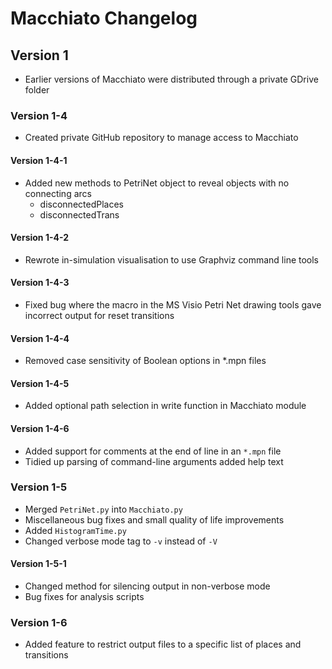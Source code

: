 # Macchiato Changelog

## Version 1

* Earlier versions of Macchiato were distributed through a private GDrive folder

### Version 1-4

* Created private GitHub repository to manage access to Macchiato

#### Version 1-4-1

* Added new methods to PetriNet object to reveal objects with no connecting arcs
  * disconnectedPlaces 
  * disconnectedTrans

#### Version 1-4-2

* Rewrote in-simulation visualisation to use Graphviz command line tools

#### Version 1-4-3

* Fixed bug where the macro in the MS Visio Petri Net drawing tools gave incorrect output for reset transitions

#### Version 1-4-4

* Removed case sensitivity of Boolean options in *.mpn files

#### Version 1-4-5

* Added optional path selection in write function in Macchiato module

#### Version 1-4-6

* Added support for comments at the end of line in an `*.mpn` file
* Tidied up parsing of command-line arguments added help text

### Version 1-5

* Merged `PetriNet.py` into `Macchiato.py`
* Miscellaneous bug fixes and small quality of life improvements
* Added `HistogramTime.py`
* Changed verbose mode tag to `-v` instead of `-V`

#### Version 1-5-1

* Changed method for silencing output in non-verbose mode
* Bug fixes for analysis scripts

### Version 1-6

* Added feature to restrict output files to a specific list of places and transitions
